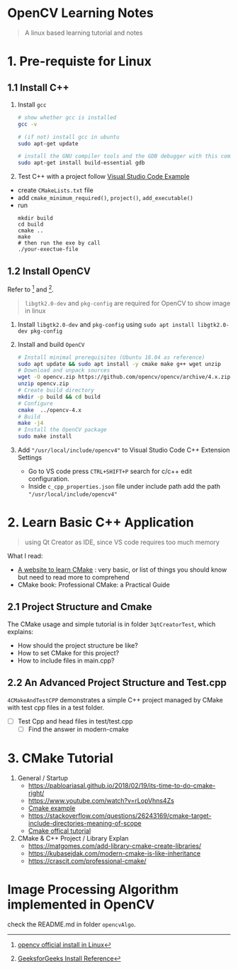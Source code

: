 OpenCV Learning Notes
===
> A linux based learning tutorial and notes
# 1. Pre-requiste for Linux
## 1.1 Install C++

1. Install `gcc`

    ```bash
    # show whether gcc is installed
    gcc -v

    # (if not) install gcc in ubuntu
    sudo apt-get update

    # install the GNU compiler tools and the GDB debugger with this command
    sudo apt-get install build-essential gdb
    ```

2. Test C++ with a project
follow [Visual Studio Code Example](https://code.visualstudio.com/docs/cpp/config-linux)
- create `CMakeLists.txt` file
- add `cmake_minimum_required()`, `project()`, `add_executable()`
- run
    ```shell
    mkdir build
    cd build
    cmake ..
    make
    # then run the exe by call
    ./your-exectue-file
    ```

## 1.2 Install OpenCV
Refer to [^1] and [^2].
> `libgtk2.0-dev` and `pkg-config` are required for OpenCV to show image in linux

1. Install `libgtk2.0-dev` and `pkg-config` using `sudo apt install libgtk2.0-dev pkg-config`
2. Install and build `OpenCV`

    ```bash
    # Install minimal prerequisites (Ubuntu 18.04 as reference)
    sudo apt update && sudo apt install -y cmake make g++ wget unzip
    # Download and unpack sources
    wget -O opencv.zip https://github.com/opencv/opencv/archive/4.x.zip
    unzip opencv.zip
    # Create build directory
    mkdir -p build && cd build
    # Configure
    cmake  ../opencv-4.x
    # Build
    make -j4
    # Install the OpenCV package
    sudo make install
    ```

3. Add `"/usr/local/include/opencv4"` to Visual Studio Code C++ Extension Settings
    - Go to VS code press `CTRL+SHIFT+P` search for c/c++ edit configuration.
    - Inside `c_cpp_properties.json` file under include path add the path `"/usr/local/include/opencv4"`

[^1]: [opencv official install in Linux](https://docs.opencv.org/4.x/d7/d9f/tutorial_linux_install.html)

[^2]: [GeeksforGeeks Install Reference](https://www.geeksforgeeks.org/how-to-install-opencv-in-c-on-linux/)

# 2. Learn Basic C++ Application
> using Qt Creator as IDE, since VS code requires too much memory

What I read:

- [A website to learn CMake](https://cliutils.gitlab.io/modern-cmake/) : very basic, or list of things you should know but need to read more to comprehend
- CMake book: Professional CMake: a Practical Guide

## 2.1 Project Structure and Cmake

The CMake usage and simple tutorial is in folder `3qtCreatorTest`, which explains:

- How should the project structure be like? 
- How to set CMake for this project? 
- How to include files in main.cpp?

## 2.2 An Advanced Project Structure and Test.cpp

`4CMakeAndTestCPP` demonstrates a simple C++ project managed by CMake with test cpp files in a test folder.

- [ ] Test Cpp and head files in test/test.cpp
  - [ ] Find the answer in modern-cmake

# 3. CMake Tutorial
1. General / Startup 
    - https://pabloariasal.github.io/2018/02/19/its-time-to-do-cmake-right/
    - https://www.youtube.com/watch?v=rLopVhns4Zs
    - [Cmake example](https://github.com/wangzhezhe/5MCST/tree/master/cmake_example)
    - https://stackoverflow.com/questions/26243169/cmake-target-include-directories-meaning-of-scope
    - [Cmake offical tutorial](https://cmake.org/cmake/help/latest/guide/tutorial/index.html)
2.  CMake & C++ Project / Library Explan
    - https://matgomes.com/add-library-cmake-create-libraries/
    - https://kubasejdak.com/modern-cmake-is-like-inheritance
    - https://crascit.com/professional-cmake/
    
# Image Processing Algorithm implemented in OpenCV

check the README.md in folder `opencvAlgo`.
